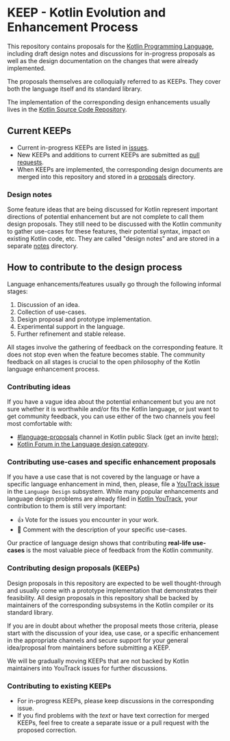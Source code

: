 # KEEP - Kotlin Evolution and Enhancement Process

This repository contains proposals for the [Kotlin Programming Language](https://kotlinlang.org), including 
draft design notes and discussions for in-progress proposals as well as
the design documentation on the changes that were already implemented. 

The proposals themselves are colloquially referred to as KEEPs. 
They cover both the language itself and its standard library. 

The implementation of the corresponding design enhancements usually lives in 
the [Kotlin Source Code Repository](https://github.com/JetBrains/kotlin).

## Current KEEPs

* Current in-progress KEEPs are listed in [issues](https://github.com/Kotlin/KEEP/issues).
* New KEEPs and additions to current KEEPs are submitted as [pull requests](https://github.com/Kotlin/KEEP/pulls).
* When KEEPs are implemented, the corresponding design documents are merged into this repository and stored in a [proposals](proposals) directory.

### Design notes

Some feature ideas that are being discussed for Kotlin represent important directions of potential enhancement but 
are not complete to call them design proposals. They still need to be discussed
with the Kotlin community to gather use-cases for these features, their potential syntax, impact on existing Kotlin code, etc.
They are called "design notes" and are stored in a separate [notes](notes) directory.

## How to contribute to the design process

Language enhancements/features usually go through the following informal stages:

1. Discussion of an idea.
2. Collection of use-cases.
3. Design proposal and prototype implementation.
4. Experimental support in the language.
5. Further refinement and stable release.

All stages involve the gathering of feedback on the corresponding feature.
It does not stop even when the feature becomes stable.
The community feedback on all stages is crucial to the open philosophy of the Kotlin language enhancement process. 

### Contributing ideas

If you have a vague idea about the potential enhancement but you are not sure whether it is worthwhile and/or
fits the Kotlin language, or just want to get community feedback, you can use either
of the two channels you feel most comfortable with:

* [#language-proposals](https://kotlinlang.slack.com/messages/language-proposals/) channel in Kotlin public Slack
  (get an invite [here](http://slack.kotlinlang.org/));
* [Kotlin Forum in the Language design category](https://discuss.kotlinlang.org/c/language-design).

### Contributing use-cases and specific enhancement proposals

If you have a use case that is not covered by the language or have a specific language enhancement in mind,
then, please, file a [YouTrack issue](https://kotl.in/issue) in the `Language Design` subsystem. 
While many popular enhancements and language design problems are already filed in 
[Kotlin YouTrack](https://youtrack.jetbrains.com/issues/KT?project=kt), your contribution to them is still very important:

* 👍 Vote for the issues you encounter in your work.
* 📝 Comment with the description of your specific use-cases.

Our practice of language design shows that contributing **real-life use-cases** is the most valuable piece of 
feedback from the Kotlin community.  

### Contributing design proposals (KEEPs)

Design proposals in this repository are expected to be well thought-through and usually come with
a prototype implementation that demonstrates their feasibility. All design proposals in this repository
shall be backed by maintainers of the corresponding subsystems in the Kotlin compiler or its standard library.

If you are in doubt about whether the proposal meets those criteria, please start with the discussion
of your idea, use case, or a specific enhancement in the appropriate channels and secure support for your general
idea/proposal from maintainers before submitting a KEEP.

We will be gradually moving KEEPs that are not backed by Kotlin maintainers into YouTrack issues for further 
discussions. 

### Contributing to existing KEEPs

* For in-progress KEEPs, please keep discussions in the corresponding issue.
* If you find problems with the _text_ or have text correction for merged KEEPs, feel free to create a separate
  issue or a pull request with the proposed correction.
